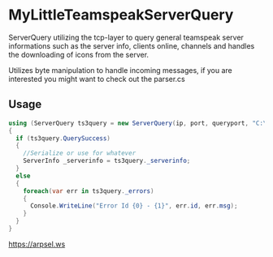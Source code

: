 # MyLittleTeamspeakServerQuery
ServerQuery utilizing the tcp-layer to query general teamspeak server informations such as the server info, clients online, channels and handles the downloading of icons from the server.

Utilizes byte manipulation to handle incoming messages, if you are interested you might want to check out the parser.cs

## Usage

```csharp
using (ServerQuery ts3query = new ServerQuery(ip, port, queryport, "C:\ICONS"))
{
  if (ts3query.QuerySuccess)
  {
    //Serialize or use for whatever
    ServerInfo _serverinfo = ts3query._serverinfo;
  }
  else
  {
    foreach(var err in ts3query._errors)
    {
      Console.WriteLine("Error Id {0} - {1}", err.id, err.msg);                                 
    }
  }
}
```

https://arpsel.ws
